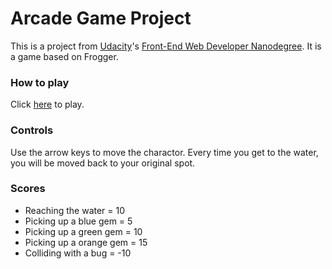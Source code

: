 # Arcade Game Project
This is a project from [Udacity](https://www.udacity.com)'s [Front-End Web Developer Nanodegree](https://www.udacity.com/course/front-end-web-developer-nanodegree--nd001). It is a game based on Frogger.
### How to play
Click [here](http://dbhkhk.github.io/frontend-nanodegree-arcade-game/) to play.
### Controls
Use the arrow keys to move the charactor. Every time you get to the water, you will be moved back to your original spot.
### Scores
- Reaching the water = 10
- Picking up a blue gem = 5
- Picking up a green gem = 10
- Picking up a orange gem = 15
- Colliding with a bug = -10